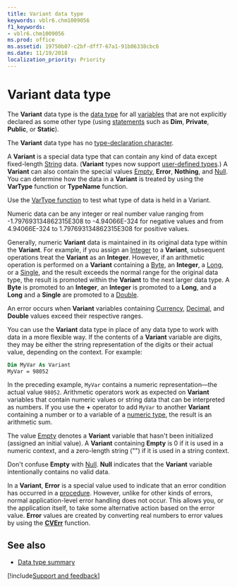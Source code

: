 ```yaml
---
title: Variant data type
keywords: vblr6.chm1009056
f1_keywords:
- vblr6.chm1009056
ms.prod: office
ms.assetid: 19750b07-c2bf-dff7-67a1-91b06338cbc6
ms.date: 11/19/2018
localization_priority: Priority
---
```



# Variant data type

The **Variant** data type is the [data type](../../Glossary/vbe-glossary.md#data-type) for all [variables](../../Glossary/vbe-glossary.md#variable) that are not explicitly declared as some other type (using [statements](../../Glossary/vbe-glossary.md#statement) such as **Dim**, **Private**, **Public**, or **Static**). 

The **Variant** data type has no [type-declaration character](../../Glossary/vbe-glossary.md#type-declaration-character).

A **Variant** is a special data type that can contain any kind of data except fixed-length [String](../../Glossary/vbe-glossary.md#string-data-type) data. (**Variant** types now support [user-defined types](../../Glossary/vbe-glossary.md#user-defined-type).) A **Variant** can also contain the special values [Empty](../../Glossary/vbe-glossary.md#empty), **Error**, **Nothing**, and [Null](../../Glossary/vbe-glossary.md#null). You can determine how the data in a **Variant** is treated by using the **VarType** function or **TypeName** function.

Use the [VarType function](https://docs.microsoft.com/office/vba/language/reference/user-interface-help/vartype-function) to test what type of data is held in a Variant.

Numeric data can be any integer or real number value ranging from -1.797693134862315E308 to -4.94066E-324 for negative values and from 4.94066E-324 to 1.797693134862315E308 for positive values. 

Generally, numeric **Variant** data is maintained in its original data type within the **Variant**. For example, if you assign an [Integer](../../Glossary/vbe-glossary.md#integer-data-type) to a **Variant**, subsequent operations treat the **Variant** as an **Integer**. However, if an arithmetic operation is performed on a **Variant** containing a [Byte](../../Glossary/vbe-glossary.md#byte-data-type), an **Integer**, a [Long](../../Glossary/vbe-glossary.md#long-data-type), or a [Single](../../Glossary/vbe-glossary.md#single-data-type), and the result exceeds the normal range for the original data type, the result is promoted within the **Variant** to the next larger data type. A **Byte** is promoted to an **Integer**, an **Integer** is promoted to a **Long**, and a **Long** and a **Single** are promoted to a [Double](../../Glossary/vbe-glossary.md#double-data-type). 

An error occurs when **Variant** variables containing [Currency](../../Glossary/vbe-glossary.md#currency-data-type), [Decimal](../../Glossary/vbe-glossary.md#decimal-data-type), and **Double** values exceed their respective ranges.

You can use the **Variant** data type in place of any data type to work with data in a more flexible way. If the contents of a **Variant** variable are digits, they may be either the string representation of the digits or their actual value, depending on the context. For example:

```vb
Dim MyVar As Variant 
MyVar = 98052 

```

In the preceding example, `MyVar` contains a numeric representation—the actual value `98052`. Arithmetic operators work as expected on **Variant** variables that contain numeric values or string data that can be interpreted as numbers. If you use the **+** operator to add `MyVar` to another **Variant** containing a number or to a variable of a [numeric type](../../Glossary/vbe-glossary.md#numeric-type), the result is an arithmetic sum.

The value [Empty](../../Glossary/vbe-glossary.md#empty) denotes a **Variant** variable that hasn't been initialized (assigned an initial value). A **Variant** containing **Empty** is 0 if it is used in a numeric context, and a zero-length string ("") if it is used in a string context.

Don't confuse **Empty** with [Null](../../Glossary/vbe-glossary.md#null). **Null** indicates that the **Variant** variable intentionally contains no valid data.

In a **Variant**, **Error** is a special value used to indicate that an error condition has occurred in a [procedure](../../Glossary/vbe-glossary.md#procedure). However, unlike for other kinds of errors, normal application-level error handling does not occur. This allows you, or the application itself, to take some alternative action based on the error value. **Error** values are created by converting real numbers to error values by using the **[CVErr](cverr-function.md)** function.


## See also

- [Data type summary](data-type-summary.md)

[!include[Support and feedback](~/includes/feedback-boilerplate.md)]
